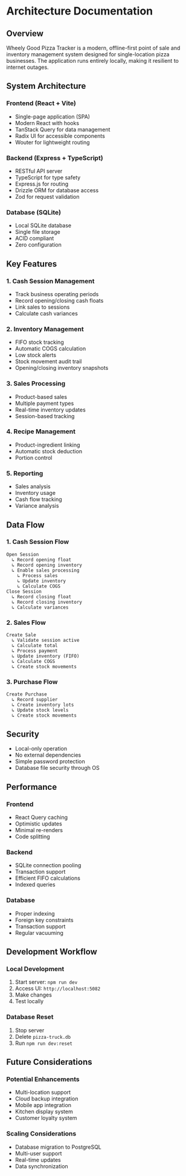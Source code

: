 # Architecture Documentation

## Overview

Wheely Good Pizza Tracker is a modern, offline-first point of sale and inventory management system designed for single-location pizza businesses. The application runs entirely locally, making it resilient to internet outages.

## System Architecture

### Frontend (React + Vite)

- Single-page application (SPA)
- Modern React with hooks
- TanStack Query for data management
- Radix UI for accessible components
- Wouter for lightweight routing

### Backend (Express + TypeScript)

- RESTful API server
- TypeScript for type safety
- Express.js for routing
- Drizzle ORM for database access
- Zod for request validation

### Database (SQLite)

- Local SQLite database
- Single file storage
- ACID compliant
- Zero configuration

## Key Features

### 1. Cash Session Management

- Track business operating periods
- Record opening/closing cash floats
- Link sales to sessions
- Calculate cash variances

### 2. Inventory Management

- FIFO stock tracking
- Automatic COGS calculation
- Low stock alerts
- Stock movement audit trail
- Opening/closing inventory snapshots

### 3. Sales Processing

- Product-based sales
- Multiple payment types
- Real-time inventory updates
- Session-based tracking

### 4. Recipe Management

- Product-ingredient linking
- Automatic stock deduction
- Portion control

### 5. Reporting

- Sales analysis
- Inventory usage
- Cash flow tracking
- Variance analysis

## Data Flow

### 1. Cash Session Flow

```
Open Session
  ↳ Record opening float
  ↳ Record opening inventory
  ↳ Enable sales processing
    ↳ Process sales
    ↳ Update inventory
    ↳ Calculate COGS
Close Session
  ↳ Record closing float
  ↳ Record closing inventory
  ↳ Calculate variances
```

### 2. Sales Flow

```
Create Sale
  ↳ Validate session active
  ↳ Calculate total
  ↳ Process payment
  ↳ Update inventory (FIFO)
  ↳ Calculate COGS
  ↳ Create stock movements
```

### 3. Purchase Flow

```
Create Purchase
  ↳ Record supplier
  ↳ Create inventory lots
  ↳ Update stock levels
  ↳ Create stock movements
```

## Security

- Local-only operation
- No external dependencies
- Simple password protection
- Database file security through OS

## Performance

### Frontend

- React Query caching
- Optimistic updates
- Minimal re-renders
- Code splitting

### Backend

- SQLite connection pooling
- Transaction support
- Efficient FIFO calculations
- Indexed queries

### Database

- Proper indexing
- Foreign key constraints
- Transaction support
- Regular vacuuming

## Development Workflow

### Local Development

1. Start server: `npm run dev`
2. Access UI: `http://localhost:5082`
3. Make changes
4. Test locally

### Database Reset

1. Stop server
2. Delete `pizza-truck.db`
3. Run `npm run dev:reset`

## Future Considerations

### Potential Enhancements

- Multi-location support
- Cloud backup integration
- Mobile app integration
- Kitchen display system
- Customer loyalty system

### Scaling Considerations

- Database migration to PostgreSQL
- Multi-user support
- Real-time updates
- Data synchronization
